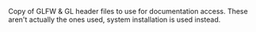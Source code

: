 Copy of GLFW & GL header files to use for documentation access. These aren't actually the ones used, system installation is used instead.